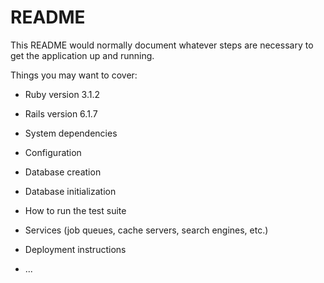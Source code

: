 # README

This README would normally document whatever steps are necessary to get the
application up and running.

Things you may want to cover:

* Ruby version
3.1.2

* Rails version
6.1.7

* System dependencies

* Configuration

* Database creation

* Database initialization

* How to run the test suite

* Services (job queues, cache servers, search engines, etc.)

* Deployment instructions

* ...
